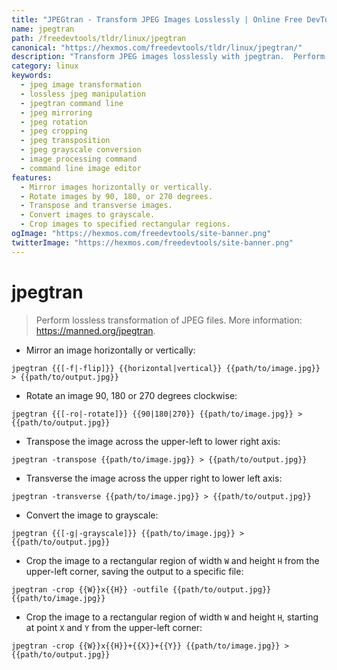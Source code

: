 ```yaml
---
title: "JPEGtran - Transform JPEG Images Losslessly | Online Free DevTools by Hexmos"
name: jpegtran
path: /freedevtools/tldr/linux/jpegtran
canonical: "https://hexmos.com/freedevtools/tldr/linux/jpegtran/"
description: "Transform JPEG images losslessly with jpegtran.  Perform operations like mirroring, rotating, transposing, and cropping. Free online tool, no registration required."
category: linux
keywords:
  - jpeg image transformation
  - lossless jpeg manipulation
  - jpegtran command line
  - jpeg mirroring
  - jpeg rotation
  - jpeg cropping
  - jpeg transposition
  - jpeg grayscale conversion
  - image processing command
  - command line image editor
features:
  - Mirror images horizontally or vertically.
  - Rotate images by 90, 180, or 270 degrees.
  - Transpose and transverse images.
  - Convert images to grayscale.
  - Crop images to specified rectangular regions.
ogImage: "https://hexmos.com/freedevtools/site-banner.png"
twitterImage: "https://hexmos.com/freedevtools/site-banner.png"
---
```


# jpegtran

> Perform lossless transformation of JPEG files.
> More information: <https://manned.org/jpegtran>.

- Mirror an image horizontally or vertically:

`jpegtran {{[-f|-flip]}} {{horizontal|vertical}} {{path/to/image.jpg}} > {{path/to/output.jpg}}`

- Rotate an image 90, 180 or 270 degrees clockwise:

`jpegtran {{[-ro|-rotate]}} {{90|180|270}} {{path/to/image.jpg}} > {{path/to/output.jpg}}`

- Transpose the image across the upper-left to lower right axis:

`jpegtran -transpose {{path/to/image.jpg}} > {{path/to/output.jpg}}`

- Transverse the image across the upper right to lower left axis:

`jpegtran -transverse {{path/to/image.jpg}} > {{path/to/output.jpg}}`

- Convert the image to grayscale:

`jpegtran {{[-g|-grayscale]}} {{path/to/image.jpg}} > {{path/to/output.jpg}}`

- Crop the image to a rectangular region of width `W` and height `H` from the upper-left corner, saving the output to a specific file:

`jpegtran -crop {{W}}x{{H}} -outfile {{path/to/output.jpg}} {{path/to/image.jpg}}`

- Crop the image to a rectangular region of width `W` and height `H`, starting at point `X` and `Y` from the upper-left corner:

`jpegtran -crop {{W}}x{{H}}+{{X}}+{{Y}} {{path/to/image.jpg}} > {{path/to/output.jpg}}`
